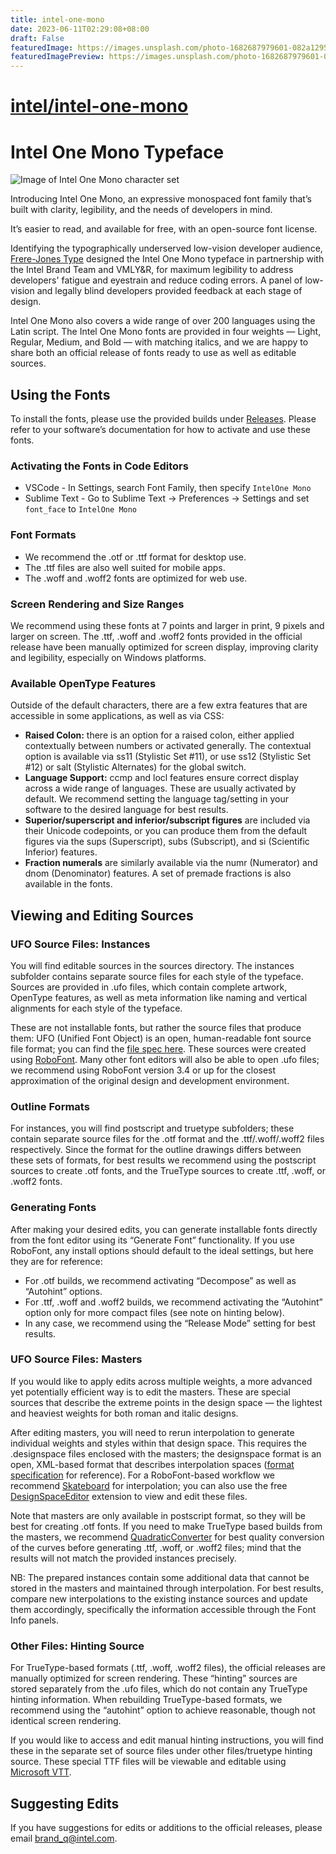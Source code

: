 ```yaml
---
title: intel-one-mono
date: 2023-06-11T02:29:08+08:00
draft: False
featuredImage: https://images.unsplash.com/photo-1682687979601-082a1295b78f?ixid=M3w0NjAwMjJ8MHwxfHJhbmRvbXx8fHx8fHx8fDE2ODY0MjE3MTV8&ixlib=rb-4.0.3
featuredImagePreview: https://images.unsplash.com/photo-1682687979601-082a1295b78f?ixid=M3w0NjAwMjJ8MHwxfHJhbmRvbXx8fHx8fHx8fDE2ODY0MjE3MTV8&ixlib=rb-4.0.3
---
```


# [intel/intel-one-mono](https://github.com/intel/intel-one-mono)

# Intel One Mono Typeface

![Image of Intel One Mono character set](https://github.com/intel/intel-one-mono/assets/130394986/6c921cf4-f614-41bd-a909-363bb19f9a30)

Introducing Intel One Mono, an expressive monospaced font family that’s built with clarity, legibility, and the needs of developers in mind.

It’s easier to read, and available for free, with an open-source font license.

Identifying the typographically underserved low-vision developer audience, [Frere-Jones Type](https://frerejones.com/) designed the Intel One Mono typeface in partnership with the Intel Brand Team and VMLY&R, for maximum legibility to address developers' fatigue and eyestrain and reduce coding errors. A panel of low-vision and legally blind developers provided feedback at each stage of design.

Intel One Mono also covers a wide range of over 200 languages using the Latin script. The Intel One Mono fonts are provided in four weights — Light, Regular, Medium, and Bold — with matching italics, and we are happy to share both an official release of fonts ready to use as well as editable sources.    

## Using the Fonts

To install the fonts, please use the provided builds under [Releases](https://github.com/intel/intel-one-mono/releases). Please refer to your software’s documentation for how to activate and use these fonts.

### Activating the Fonts in Code Editors
- VSCode - In Settings, search Font Family, then specify `IntelOne Mono`
- Sublime Text - Go to Sublime Text -> Preferences -> Settings and set `font_face` to `IntelOne Mono`

### Font Formats
- We recommend the .otf or .ttf format for desktop use.
- The .ttf files are also well suited for mobile apps.
- The .woff and .woff2 fonts are optimized for web use.

### Screen Rendering and Size Ranges
We recommend using these fonts at 7 points and larger in print, 9 pixels and larger on screen. The .ttf, .woff and .woff2 fonts provided in the official release have been manually optimized for screen display, improving clarity and legibility, especially on Windows platforms.

### Available OpenType Features
Outside of the default characters, there are a few extra features that are accessible in some applications, as well as via CSS:
- **Raised Colon:** there is an option for a raised colon, either applied contextually between numbers or activated generally. The contextual option is available via ss11 (Stylistic Set #11), or use ss12 (Stylistic Set #12) or salt (Stylistic Alternates) for the global switch.
- **Language Support:** ccmp and locl features ensure correct display across a wide range of languages. These are usually activated by default. We recommend setting the language tag/setting in your software to the desired language for best results.
- **Superior/superscript and inferior/subscript figures** are included via their Unicode codepoints, or you can produce them from the default figures via the sups (Superscript), subs (Subscript), and si (Scientific Inferior) features.
- **Fraction numerals** are similarly available via the numr (Numerator) and dnom (Denominator) features. A set of premade fractions is also available in the fonts.

## Viewing and Editing Sources

### UFO Source Files: Instances
You will find editable sources in the sources directory. The instances subfolder contains separate source files for each style of the typeface. Sources are provided in .ufo files, which contain complete artwork, OpenType features, as well as meta information like naming and vertical alignments for each style of the typeface.

These are not installable fonts, but rather the source files that produce them: UFO (Unified Font Object) is an open, human-readable font source file format; you can find the [file spec here](https://github.com/unified-font-object/ufo-spec). 
These sources were created using [RoboFont](https://robofont.com/). Many other font editors will also be able to open .ufo files; we recommend using RoboFont version 3.4 or up for the closest approximation of the original design and development environment.

### Outline Formats
For instances, you will find postscript and truetype subfolders; these contain separate source files for the .otf format and the .ttf/.woff/.woff2 files respectively. Since the format for the outline drawings differs between these sets of formats, for best results we recommend using the postscript sources to create .otf fonts, and the TrueType sources to create .ttf, .woff, or .woff2 fonts.
 
### Generating Fonts
After making your desired edits, you can generate installable fonts directly from the font editor using its “Generate Font” functionality. If you use RoboFont, any install options should default to the ideal settings, but here they are for reference:
- For .otf builds, we recommend activating “Decompose” as well as “Autohint” options.
- For .ttf, .woff and .woff2 builds, we recommend activating the “Autohint” option only for more compact files (see note on hinting below).
- In any case, we recommend using the “Release Mode” setting for best results.
 
### UFO Source Files: Masters

If you would like to apply edits across multiple weights, a more advanced yet potentially efficient way is to edit the masters. These are special sources that describe the extreme points in the design space — the lightest and heaviest weights for both roman and italic designs.

After editing masters, you will need to rerun interpolation to generate individual weights and styles within that design space. This requires the .designspace files enclosed with the masters; the designspace format is an open, XML-based format that describes interpolation spaces ([format specification](https://github.com/fonttools/fonttools/tree/main/Doc/source/designspaceLib) for reference). For a RoboFont-based workflow we recommend [Skateboard](https://extensionstore.robofont.com/extensions/skateboard/) for interpolation; you can also use the free [DesignSpaceEditor](https://github.com/LettError/designSpaceRoboFontExtension) extension to view and edit these files.

Note that masters are only available in postscript format, so they will be best for creating .otf fonts. If you need to make TrueType based builds from the masters, we recommend [QuadraticConverter](https://github.com/BlackFoundry/QuadraticConverter) for best quality conversion of the curves before generating .ttf, .woff, or .woff2 files; mind that the results will not match the provided instances precisely.

NB: The prepared instances contain some additional data that cannot be stored in the masters and maintained through interpolation. For best results, compare new interpolations to the existing instance sources and update them accordingly, specifically the information accessible through the Font Info panels.


### Other Files: Hinting Source
For TrueType-based formats (.ttf, .woff, .woff2 files), the official releases are manually optimized for screen rendering. These “hinting” sources are stored separately from the .ufo files, which do not contain any TrueType hinting information. When rebuilding TrueType-based formats, we recommend using the “autohint” option to achieve reasonable, though not identical screen rendering.

If you would like to access and edit manual hinting instructions, you will find these in the separate set of source files under other files/truetype hinting source. These special TTF files will be viewable and editable using [Microsoft VTT](https://learn.microsoft.com/en-us/typography/tools/vtt/).
 
 
## Suggesting Edits
If you have suggestions for edits or additions to the official releases, please email brand_q@intel.com. 
